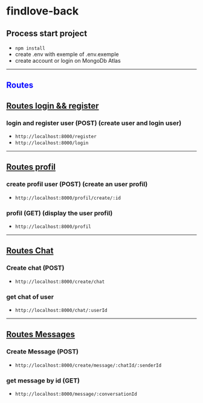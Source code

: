 # findlove-back

## Process start project
  * ```npm install```
  * create .env with exemple of .env.exemple
  * create account or login on MongoDb Atlas
---
## <div style="font-weight:bold; color:blue;">Routes</div>

## <span style="text-decoration:underline">Routes login && register</span>
### login and register user (POST) (create user and login user)
  - `http://localhost:8000/register`
  - `http://localhost:8000/login`
--- 
## <span style="text-decoration:underline">Routes profil</span>
### create profil user (POST) (create an user profil)
  - `http://localhost:8000/profil/create/:id`
### profil (GET) (display the user profil)
  - `http://localhost:8000/profil`
---
## <span style="text-decoration:underline">Routes Chat</span>
### Create chat (POST)
  - `http://localhost:8000/create/chat`
### get chat of user
  - `http://localhost:8000/chat/:userId`
---

## <span style="text-decoration:underline">Routes Messages</span>

### Create Message (POST)
  - `http://localhost:8000/create/message/:chatId/:senderId`

### get message by id (GET)
  - `http://localhost:8000/message/:conversationId`
